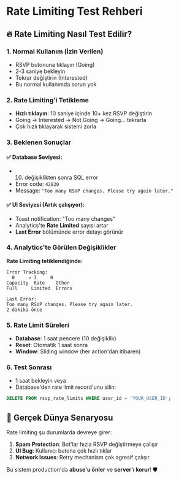 # Rate Limiting Test Rehberi

## 🔥 **Rate Limiting Nasıl Test Edilir?**

### 1. **Normal Kullanım (İzin Verilen)**
- RSVP butonuna tıklayın (Going)
- 2-3 saniye bekleyin
- Tekrar değiştirin (Interested)
- Bu normal kullanımda sorun yok

### 2. **Rate Limiting'i Tetikleme**
- **Hızlı tıklayın**: 10 saniye içinde 10+ kez RSVP değiştirin
- Going → Interested → Not Going → Going... tekrarla
- Çok hızlı tıklayarak sistemi zorla

### 3. **Beklenen Sonuçlar**

#### ✅ **Database Seviyesi**:
- 10. değişiklikten sonra SQL error
- Error code: `42820`
- Message: `"Too many RSVP changes. Please try again later."`

#### ✅ **UI Seviyesi** (Artık çalışıyor):
- Toast notification: "Too many changes"
- Analytics'te **Rate Limited** sayısı artar
- **Last Error** bölümünde error detayı görünür

### 4. **Analytics'te Görülen Değişiklikler**

**Rate Limiting tetiklendiğinde:**
```
Error Tracking:
  0     ↗️ 3     0
Capacity  Rate    Other
Full     Limited  Errors

Last Error:
Too many RSVP changes. Please try again later.
2 dakika önce
```

### 5. **Rate Limit Süreleri**
- **Database**: 1 saat pencere (10 değişiklik)
- **Reset**: Otomatik 1 saat sonra
- **Window**: Sliding window (her action'dan itibaren)

### 6. **Test Sonrası**
- 1 saat bekleyin veya
- Database'den rate limit record'unu silin:
```sql
DELETE FROM rsvp_rate_limits WHERE user_id = 'YOUR_USER_ID';
```

## 🎯 **Gerçek Dünya Senaryosu**

Rate limiting şu durumlarda devreye girer:

1. **Spam Protection**: Bot'lar hızla RSVP değiştirmeye çalışır
2. **UI Bug**: Kullanıcı butona çok hızlı tıklar
3. **Network Issues**: Retry mechanism çok agresif çalışır

Bu sistem production'da **abuse'u önler** ve **server'ı korur**! 🛡️